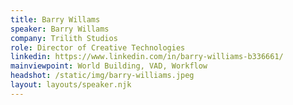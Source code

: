 ```yaml
---
title: Barry Willams
speaker: Barry Willams
company: Trilith Studios
role: Director of Creative Technologies
linkedin: https://www.linkedin.com/in/barry-williams-b336661/
mainviewpoint: World Building, VAD, Workflow
headshot: /static/img/barry-williams.jpeg
layout: layouts/speaker.njk
---
```

